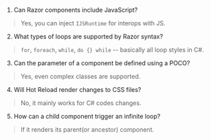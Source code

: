 1. Can Razor components include JavaScript?
> Yes, you can inject `IJSRuntime` for interops with JS.

2. What types of loops are supported by Razor syntax?
> `for`, `foreach`, `while`, `do {} while` -- basically all loop styles in C#.

3. Can the parameter of a component be defined using a POCO?
> Yes, even complex classes are supported.

4. Will Hot Reload render changes to CSS files?
> No, it mainly works for C# codes changes.

5. How can a child component trigger an infinite loop?
> If it renders its parent(or ancestor) component.
